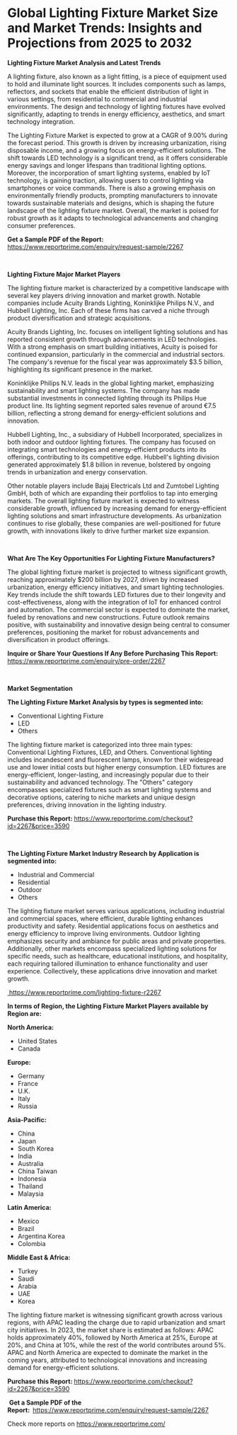 <p><h1>Global Lighting Fixture Market Size and Market Trends: Insights and Projections from 2025 to 2032</h1></p><p><strong>Lighting Fixture Market Analysis and Latest Trends</strong></p>
<p><p>A lighting fixture, also known as a light fitting, is a piece of equipment used to hold and illuminate light sources. It includes components such as lamps, reflectors, and sockets that enable the efficient distribution of light in various settings, from residential to commercial and industrial environments. The design and technology of lighting fixtures have evolved significantly, adapting to trends in energy efficiency, aesthetics, and smart technology integration.</p><p>The Lighting Fixture Market is expected to grow at a CAGR of 9.00% during the forecast period. This growth is driven by increasing urbanization, rising disposable income, and a growing focus on energy-efficient solutions. The shift towards LED technology is a significant trend, as it offers considerable energy savings and longer lifespans than traditional lighting options. Moreover, the incorporation of smart lighting systems, enabled by IoT technology, is gaining traction, allowing users to control lighting via smartphones or voice commands. There is also a growing emphasis on environmentally friendly products, prompting manufacturers to innovate towards sustainable materials and designs, which is shaping the future landscape of the lighting fixture market. Overall, the market is poised for robust growth as it adapts to technological advancements and changing consumer preferences.</p></p>
<p><strong>Get a Sample PDF of the Report:&nbsp;</strong> <a href="https://www.reportprime.com/enquiry/request-sample/2267?utm_campaign=3076&utm_medium=2&utm_source=Github&utm_content=ia&utm_term=18032025&utm_id=lighting-fixture">https://www.reportprime.com/enquiry/request-sample/2267</a></p>
<p>&nbsp;</p>
<p><strong>Lighting Fixture Major Market Players</strong></p>
<p><p>The lighting fixture market is characterized by a competitive landscape with several key players driving innovation and market growth. Notable companies include Acuity Brands Lighting, Koninklijke Philips N.V., and Hubbell Lighting, Inc. Each of these firms has carved a niche through product diversification and strategic acquisitions.</p><p>Acuity Brands Lighting, Inc. focuses on intelligent lighting solutions and has reported consistent growth through advancements in LED technologies. With a strong emphasis on smart building initiatives, Acuity is poised for continued expansion, particularly in the commercial and industrial sectors. The company's revenue for the fiscal year was approximately $3.5 billion, highlighting its significant presence in the market.</p><p>Koninklijke Philips N.V. leads in the global lighting market, emphasizing sustainability and smart lighting systems. The company has made substantial investments in connected lighting through its Philips Hue product line. Its lighting segment reported sales revenue of around €7.5 billion, reflecting a strong demand for energy-efficient solutions and innovation.</p><p>Hubbell Lighting, Inc., a subsidiary of Hubbell Incorporated, specializes in both indoor and outdoor lighting fixtures. The company has focused on integrating smart technologies and energy-efficient products into its offerings, contributing to its competitive edge. Hubbell's lighting division generated approximately $1.8 billion in revenue, bolstered by ongoing trends in urbanization and energy conservation.</p><p>Other notable players include Bajaj Electricals Ltd and Zumtobel Lighting GmbH, both of which are expanding their portfolios to tap into emerging markets. The overall lighting fixture market is expected to witness considerable growth, influenced by increasing demand for energy-efficient lighting solutions and smart infrastructure developments. As urbanization continues to rise globally, these companies are well-positioned for future growth, with innovations likely to drive further market size expansion.</p></p>
<p>&nbsp;</p>
<p><strong>What Are The Key Opportunities For Lighting Fixture Manufacturers?</strong></p>
<p><p>The global lighting fixture market is projected to witness significant growth, reaching approximately $200 billion by 2027, driven by increased urbanization, energy efficiency initiatives, and smart lighting technologies. Key trends include the shift towards LED fixtures due to their longevity and cost-effectiveness, along with the integration of IoT for enhanced control and automation. The commercial sector is expected to dominate the market, fueled by renovations and new constructions. Future outlook remains positive, with sustainability and innovative design being central to consumer preferences, positioning the market for robust advancements and diversification in product offerings.</p></p>
<p><strong>Inquire or Share Your Questions If Any Before Purchasing This Report:</strong> <a href="https://www.reportprime.com/enquiry/pre-order/2267?utm_campaign=3076&utm_medium=2&utm_source=Github&utm_content=ia&utm_term=18032025&utm_id=lighting-fixture">https://www.reportprime.com/enquiry/pre-order/2267</a></p>
<p>&nbsp;</p>
<p><strong>Market Segmentation</strong></p>
<p><strong>The Lighting Fixture Market Analysis by types is segmented into:</strong></p>
<p><ul><li>Conventional Lighting Fixture</li><li>LED</li><li>Others</li></ul></p>
<p><p>The lighting fixture market is categorized into three main types: Conventional Lighting Fixtures, LED, and Others. Conventional lighting includes incandescent and fluorescent lamps, known for their widespread use and lower initial costs but higher energy consumption. LED fixtures are energy-efficient, longer-lasting, and increasingly popular due to their sustainability and advanced technology. The "Others" category encompasses specialized fixtures such as smart lighting systems and decorative options, catering to niche markets and unique design preferences, driving innovation in the lighting industry.</p></p>
<p><strong>Purchase this Report:&nbsp;</strong><a href="https://www.reportprime.com/checkout?id=2267&price=3590&utm_campaign=3076&utm_medium=2&utm_source=Github&utm_content=ia&utm_term=18032025&utm_id=lighting-fixture">https://www.reportprime.com/checkout?id=2267&price=3590</a></p>
<p>&nbsp;</p>
<p><strong>The Lighting Fixture Market Industry Research by Application is segmented into:</strong></p>
<p><ul><li>Industrial and Commercial</li><li>Residential</li><li>Outdoor</li><li>Others</li></ul></p>
<p><p>The lighting fixture market serves various applications, including industrial and commercial spaces, where efficient, durable lighting enhances productivity and safety. Residential applications focus on aesthetics and energy efficiency to improve living environments. Outdoor lighting emphasizes security and ambiance for public areas and private properties. Additionally, other markets encompass specialized lighting solutions for specific needs, such as healthcare, educational institutions, and hospitality, each requiring tailored illumination to enhance functionality and user experience. Collectively, these applications drive innovation and market growth.</p></p>
<p><a href="https://www.reportprime.com/lighting-fixture-r2267?utm_campaign=3076&utm_medium=2&utm_source=Github&utm_content=ia&utm_term=18032025&utm_id=lighting-fixture">&nbsp;https://www.reportprime.com/lighting-fixture-r2267</a></p>
<p><strong>In terms of Region, the Lighting Fixture Market Players available by Region are:</strong></p>
<p>
    <p> <strong> North America: </strong>
        <ul>
            <li>United States</li>
            <li>Canada</li>
        </ul>
        </p> 
    <p> <strong> Europe: </strong>
        <ul>
            <li>Germany</li>
            <li>France</li>
            <li>U.K.</li>
            <li>Italy</li>
            <li>Russia</li>
        </ul>
        </p> 
    <p> <strong> Asia-Pacific: </strong>
        <ul>
            <li>China</li>
            <li>Japan</li>
            <li>South Korea</li>
            <li>India</li>
            <li>Australia</li>
            <li>China Taiwan</li>
            <li>Indonesia</li>
            <li>Thailand</li>
            <li>Malaysia</li>
        </ul>
        </p> 
    <p> <strong> Latin America: </strong>
        <ul>
            <li>Mexico</li>
            <li>Brazil</li>
            <li>Argentina Korea</li>
            <li>Colombia</li>
        </ul>
        </p> 
    <p> <strong> Middle East & Africa: </strong>
        <ul>
            <li>Turkey</li>
            <li>Saudi</li>
            <li>Arabia</li>
            <li>UAE</li>
            <li>Korea</li>
        </ul>
    </p>
    </p>
<p><p>The lighting fixture market is witnessing significant growth across various regions, with APAC leading the charge due to rapid urbanization and smart city initiatives. In 2023, the market share is estimated as follows: APAC holds approximately 40%, followed by North America at 25%, Europe at 20%, and China at 10%, while the rest of the world contributes around 5%. APAC and North America are expected to dominate the market in the coming years, attributed to technological innovations and increasing demand for energy-efficient solutions.</p></p>
<p><strong>Purchase this Report: </strong><a href="https://www.reportprime.com/checkout?id=2267&price=3590&utm_campaign=3076&utm_medium=2&utm_source=Github&utm_content=ia&utm_term=18032025&utm_id=lighting-fixture">https://www.reportprime.com/checkout?id=2267&price=3590</a></p>
<p>&nbsp;<strong>Get a Sample PDF of the Report:&nbsp;&nbsp;</strong><a href="https://www.reportprime.com/enquiry/request-sample/2267?utm_campaign=3076&utm_medium=2&utm_source=Github&utm_content=ia&utm_term=18032025&utm_id=lighting-fixture">https://www.reportprime.com/enquiry/request-sample/2267</a></p>
<p><strong></strong></p>
<p>Check more reports on <a href="https://www.reportprime.com/?utm_campaign=3076&utm_medium=2&utm_source=Github&utm_content=ia&utm_term=18032025&utm_id=lighting-fixture">https://www.reportprime.com/</a></p>